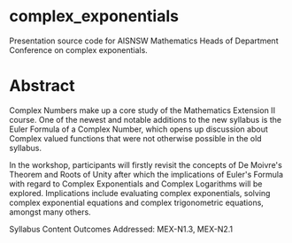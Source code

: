 # complex_exponentials
Presentation source code for AISNSW Mathematics Heads of Department Conference on complex exponentials.

# Abstract
Complex Numbers make up a core study of the Mathematics Extension II course. One of the newest and notable additions to the new syllabus is the Euler Formula of a Complex Number, which opens up discussion about Complex valued functions that were not otherwise possible in the old syllabus.

In the workshop, participants will firstly revisit the concepts of De Moivre's Theorem and Roots of Unity after which the implications of Euler's Formula with regard to Complex Exponentials and Complex Logarithms will be explored. Implications include evaluating complex exponentials, solving complex exponential equations and complex trigonometric equations, amongst many others.

Syllabus Content Outcomes Addressed: MEX-N1.3, MEX-N2.1
